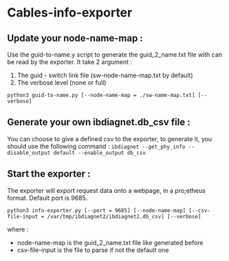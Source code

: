 # Cables-info-exporter

## Update your node-name-map :

Use the guid-to-name.y script to generate the guid_2_name.txt file with can be read by the exporter.
It take 2 argument :
1. The guid - switch link file (sw-node-name-map.txt by default)
2. The verbose level (none or full)

```python3 guid-to-name.py [--node-name-map = ./sw-name-map.txt] [--verbose]```


## Generate your own ibdiagnet.db_csv file :

You can choose to give a defined csv to the exporter, to generate it, you should use the following command :
```ibdiagnet --get_phy_info --disable_output default --enable_output db_csv```


## Start the exporter :

The exporter will export request data onto a webpage, in a pro;etheus format. Default port is 9685.

```python3 info-exporter.py [--port = 9685] [--node-name-map] [--csv-file-input = /var/tmp/ibdiagnet2/ibdiagnet2.db_csv] [--verbose]```

where :

- node-name-map is the guid_2_name.txt file like generated before
- csv-file-input is the file to parse if not the default one